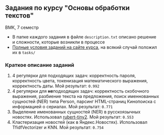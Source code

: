 ## Задания по курсу "Основы обработки текстов"
ВМК, 7 семестр

- В папке каждого задания в файле `description.txt` описано решение и сложности,
которые возникли в процессе
- [Полные условия заданий на сайте курса](https://tpc.ispras.ru/prakticheskoe-zadanie-2022/), на всякий случай положил их в `tasks/`

### Краткое описание заданий
1. 4 регулярки для подходящих задач: корректность пароля, корректность цвета, 
   токенизация математического выражения, корректность даты. Мой результат: `0.992`
2. 4 регулярки для **не**подходящих задач: корректность скобочного 
   выражения, разбиение текста на предложения, поиск именнованных сущностей 
   (NER) типа Person, парсинг HTML-страниц Кинопоиска с информацией о 
   сериалах. Мой результат: `0.771`
3. Выделение именованных сущностей (NER) в русскоязычных новостях. 
   Использовал [rubert-tiny2](https://huggingface.co/cointegrated/rubert-tiny2).
   Мой результат: `0.553`
4. Кластеризация новостей (как в Яндекс.Новостях). Использовал 
   TfidfVectorizer и KNN. Мой результат: `0.754`